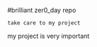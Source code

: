 #brilliant zer0_day repo
~~~~~~~~~~~~~~~~~~~~~~~~~~~~~~~~~~~~~~~
take care to my project
~~~~~~~~~~~~~~~~~~~~~~~~~~~~~~~~~~~~~~~~~~~~~~~~~~~~~~~~~~~
my project is very important
~~~~~~~~~~~~~~~~~~~~~~~~~~~~~~~~~~~~~~~~~~~~~~~~~~~~~~~~~~~~~~~~~~~~~~~~~~~
